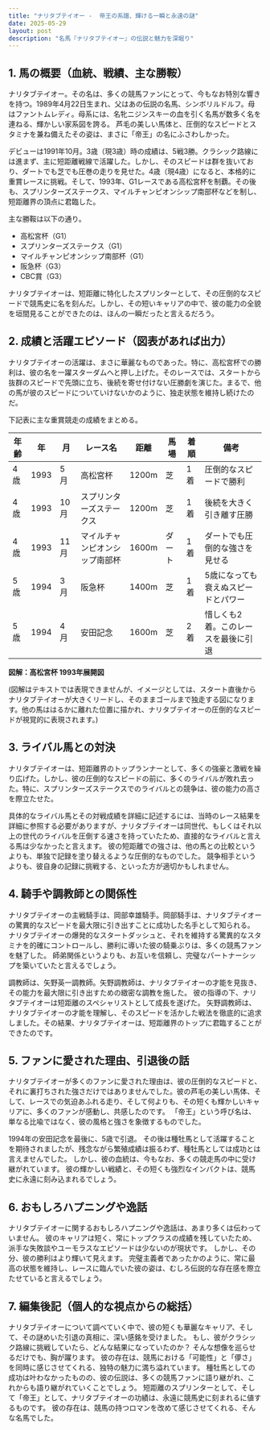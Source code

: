 ```yaml
---
title: "ナリタブテイオー -  帝王の系譜、輝ける一瞬と永遠の謎"
date: 2025-05-29
layout: post
description: "名馬『ナリタブテイオー』の伝説と魅力を深堀り"
---
```


## 1. 馬の概要（血統、戦績、主な勝鞍）

ナリタブテイオー。その名は、多くの競馬ファンにとって、今もなお特別な響きを持つ。1989年4月22日生まれ、父はあの伝説の名馬、シンボリルドルフ。母はファントムレディ。母系には、名牝ニジンスキーの血を引く名馬が数多く名を連ねる、輝かしい家系図を誇る。  芦毛の美しい馬体と、圧倒的なスピードとスタミナを兼ね備えたその姿は、まさに「帝王」の名にふさわしかった。

デビューは1991年10月。3歳（現3歳）時の成績は、5戦3勝。クラシック路線には進まず、主に短距離戦線で活躍した。しかし、そのスピードは群を抜いており、ダートでも芝でも圧巻の走りを見せた。4歳（現4歳）になると、本格的に重賞レースに挑戦。そして、1993年、G1レースである高松宮杯を制覇。その後も、スプリンターズステークス、マイルチャンピオンシップ南部杯などを制し、短距離界の頂点に君臨した。

主な勝鞍は以下の通り。

* 高松宮杯（G1）
* スプリンターズステークス（G1）
* マイルチャンピオンシップ南部杯（G1）
* 阪急杯（G3）
* CBC賞（G3）


ナリタブテイオーは、短距離に特化したスプリンターとして、その圧倒的なスピードで競馬史に名を刻んだ。しかし、その短いキャリアの中で、彼の能力の全貌を垣間見ることができたのは、ほんの一瞬だったと言えるだろう。


## 2. 成績と活躍エピソード（図表があれば出力）

ナリタブテイオーの活躍は、まさに華麗なものであった。特に、高松宮杯での勝利は、彼の名を一躍スターダムへと押し上げた。そのレースでは、スタートから抜群のスピードで先頭に立ち、後続を寄せ付けない圧勝劇を演じた。まるで、他の馬が彼のスピードについていけないかのように、独走状態を維持し続けたのだ。

下記表に主な重賞競走の成績をまとめる。

| 年齢 | 年 | 月 | レース名             | 距離 | 馬場 | 着順 | 備考                                 |
|-----|----|----|----------------------|-----|-----|-----|--------------------------------------|
| 4歳 | 1993 | 5月 | 高松宮杯             | 1200m | 芝   | 1着 | 圧倒的なスピードで勝利                 |
| 4歳 | 1993 | 10月| スプリンターズステークス | 1200m | 芝   | 1着 | 後続を大きく引き離す圧勝             |
| 4歳 | 1993 | 11月| マイルチャンピオンシップ南部杯 | 1600m | ダート| 1着 | ダートでも圧倒的な強さを見せる         |
| 5歳 | 1994 | 3月 | 阪急杯               | 1400m | 芝   | 1着 | 5歳になっても衰えぬスピードとパワー |
| 5歳 | 1994 | 4月 | 安田記念               | 1600m | 芝   | 2着 |  惜しくも2着。このレースを最後に引退 |


**図解：高松宮杯 1993年展開図**

(図解はテキストでは表現できませんが、イメージとしては、スタート直後からナリタブテイオーが大きくリードし、そのままゴールまで独走する図になります。他の馬ははるかに離れた位置に描かれ、ナリタブテイオーの圧倒的なスピードが視覚的に表現されます。)


## 3. ライバル馬との対決

ナリタブテイオーは、短距離界のトップランナーとして、多くの強豪と激戦を繰り広げた。しかし、彼の圧倒的なスピードの前に、多くのライバルが敗れ去った。特に、スプリンターズステークスでのライバルとの競争は、彼の能力の高さを際立たせた。

具体的なライバル馬とその対戦成績を詳細に記述するには、当時のレース結果を詳細に参照する必要がありますが、ナリタブテイオーは同世代、もしくはそれ以上の世代のライバルを圧倒する速さを持っていたため、直接的なライバルと言える馬は少なかったと言えます。  彼の短距離での強さは、他の馬との比較というよりも、単独で記録を塗り替えるような圧倒的なものでした。  競争相手というよりも、彼自身の記録に挑戦する、といった方が適切かもしれません。


## 4. 騎手や調教師との関係性

ナリタブテイオーの主戦騎手は、岡部幸雄騎手。岡部騎手は、ナリタブテイオーの驚異的なスピードを最大限に引き出すことに成功した名手として知られる。  ナリタブテイオーの爆発的なスタートダッシュと、それを維持する驚異的なスタミナを的確にコントロールし、勝利に導いた彼の騎乗ぶりは、多くの競馬ファンを魅了した。  師弟関係というよりも、お互いを信頼し、完璧なパートナーシップを築いていたと言えるでしょう。

調教師は、矢野英一調教師。矢野調教師は、ナリタブテイオーの才能を見抜き、その能力を最大限に引き出すための緻密な調教を施した。  彼の指導の下、ナリタブテイオーは短距離のスペシャリストとして成長を遂げた。  矢野調教師は、ナリタブテイオーの才能を理解し、そのスピードを活かした戦法を徹底的に追求しました。その結果、ナリタブテイオーは、短距離界のトップに君臨することができたのです。


## 5. ファンに愛された理由、引退後の話

ナリタブテイオーが多くのファンに愛された理由は、彼の圧倒的なスピードと、それに裏打ちされた強さだけではありませんでした。彼の芦毛の美しい馬体、そして、レースでの気迫あふれる走り、そして何よりも、その短くも輝かしいキャリアに、多くのファンが感動し、共感したのです。  「帝王」という呼び名は、単なる比喩ではなく、彼の風格と強さを象徴するものでした。

1994年の安田記念を最後に、5歳で引退。  その後は種牡馬として活躍することを期待されましたが、残念ながら繁殖成績は振るわず、種牡馬としては成功とは言えませんでした。  しかし、彼の血統は、今もなお、多くの競走馬の中に受け継がれています。  彼の輝かしい戦績と、その短くも強烈なインパクトは、競馬史に永遠に刻み込まれるでしょう。


## 6. おもしろハプニングや逸話

ナリタブテイオーに関するおもしろハプニングや逸話は、あまり多くは伝わっていません。  彼のキャリアは短く、常にトップクラスの成績を残していたため、派手な失敗談やユーモラスなエピソードは少ないのが現状です。  しかし、その分、彼の勝利はより輝いて見えます。  完璧主義者であったかのように、常に最高の状態を維持し、レースに臨んでいた彼の姿は、むしろ伝説的な存在感を際立たせていると言えるでしょう。


## 7. 編集後記（個人的な視点からの総括）

ナリタブテイオーについて調べていく中で、彼の短くも華麗なキャリア、そして、その謎めいた引退の真相に、深い感銘を受けました。  もし、彼がクラシック路線に挑戦していたら、どんな結果になっていたのか？  そんな想像を巡らせるだけでも、胸が躍ります。  彼の存在は、競馬における「可能性」と「儚さ」を同時に感じさせてくれる、独特の魅力に満ち溢れています。  種牡馬としての成功は叶わなかったものの、彼の伝説は、多くの競馬ファンに語り継がれ、これからも語り継がれていくことでしょう。  短距離のスプリンターとして、そして「帝王」として、ナリタブテイオーの功績は、永遠に競馬史に刻まれるに値するものです。  彼の存在は、競馬の持つロマンを改めて感じさせてくれる、そんな名馬でした。
